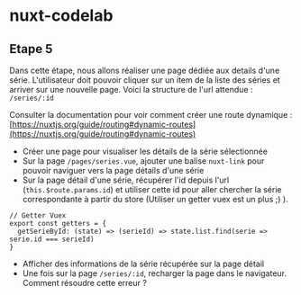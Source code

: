# nuxt-codelab

## Etape 5

Dans cette étape, nous allons réaliser une page dédiée aux details d'une série. L'utilisateur doit pouvoir cliquer sur un item de la liste des séries et arriver sur une nouvelle page.
Voici la structure de l'url attendue : `/series/:id`

Consulter la documentation pour voir comment créer une route dynamique : [https://nuxtjs.org/guide/routing#dynamic-routes](https://nuxtjs.org/guide/routing#dynamic-routes)

- Créer une page pour visualiser les détails de la série sélectionnée
- Sur la page `/pages/series.vue`, ajouter une balise `nuxt-link` pour pouvoir naviguer vers la page détails d'une série
- Sur la page détail d'une série, récupérer l'id depuis l'url (`this.$route.params.id`) et utiliser cette id pour aller chercher la série correspondante à partir du store (Utiliser un getter vuex est un plus ;) ).

``` 
// Getter Vuex
export const getters = {
  getSerieById: (state) => (serieId) => state.list.find(serie => serie.id === serieId)
}
```

- Afficher des informations de la série récupérée sur la page détail
- Une fois sur la page `/series/:id`, recharger la page dans le navigateur. Comment résoudre cette erreur ? 

